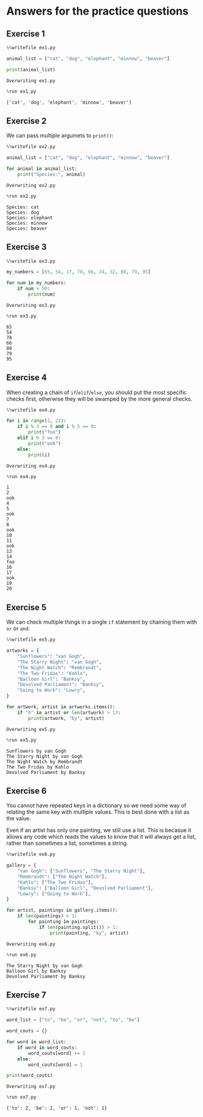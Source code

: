 # Answers for the practice questions

## Exercise 1


```python
%%writefile ex1.py

animal_list = ["cat", "dog", "elephant", "minnow", "beaver"]

print(animal_list)
```

    Overwriting ex1.py



```python
%run ex1.py
```

    ['cat', 'dog', 'elephant', 'minnow', 'beaver']


## Exercise 2

We can pass multiple argumets to `print()`:


```python
%%writefile ex2.py

animal_list = ["cat", "dog", "elephant", "minnow", "beaver"]

for animal in animal_list:
    print("Species:", animal)
```

    Overwriting ex2.py



```python
%run ex2.py
```

    Species: cat
    Species: dog
    Species: elephant
    Species: minnow
    Species: beaver


## Exercise 3


```python
%%writefile ex3.py

my_numbers = [65, 54, 17, 78, 66, 24, 32, 80, 79, 95]

for num in my_numbers:
    if num > 50:
        print(num)
```

    Overwriting ex3.py



```python
%run ex3.py
```

    65
    54
    78
    66
    80
    79
    95


## Exercise 4

When creating a chain of `if`/`elif`/`else`, you should put the most specific checks first, otherwise they will be swamped by the more general checks.


```python
%%writefile ex4.py

for i in range(1, 21):
    if i % 3 == 0 and i % 5 == 0:
        print("foo")
    elif i % 3 == 0:
        print("ook")
    else:
        print(i)
```

    Overwriting ex4.py



```python
%run ex4.py
```

    1
    2
    ook
    4
    5
    ook
    7
    8
    ook
    10
    11
    ook
    13
    14
    foo
    16
    17
    ook
    19
    20


## Exercise 5

We can check multiple things in a single `if` statement by chaining them with `or` or `and`:


```python
%%writefile ex5.py

artworks = {
    "Sunflowers": "van Gogh",
    "The Starry Night": "van Gogh",
    "The Night Watch": "Rembrandt",
    "The Two Fridas": "Kahlo",
    "Balloon Girl": "Banksy",
    "Devolved Parliament": "Banksy",
    "Going to Work": "Lowry",
}

for artwork, artist in artworks.items():
    if "h" in artist or len(artwork) > 13:
        print(artwork, "by", artist)
```

    Overwriting ex5.py



```python
%run ex5.py
```

    Sunflowers by van Gogh
    The Starry Night by van Gogh
    The Night Watch by Rembrandt
    The Two Fridas by Kahlo
    Devolved Parliament by Banksy


## Exercise 6

You cannot have repeated keys in a dictionary so we need some way of relating the same key with multiple values. This is best done with a list as the value.

Even if an artist has only one painting, we still use a list. This is becasue it allows any code which reads the values to *know* that it will always get a list, rather than sometimes a list, sometimes a string.


```python
%%writefile ex6.py

gallery = {
    "van Gogh": ["Sunflowers", "The Starry Night"],
    "Rembrandt": ["The Night Watch"],
    "Kahlo": ["The Two Fridas"],
    "Banksy": ["Balloon Girl", "Devolved Parliament"],
    "Lowry": ["Going to Work"],
}

for artist, paintings in gallery.items():
    if len(paintings) > 1:
        for painting in paintings:
            if len(painting.split()) > 1:
                print(painting, "by", artist)
```

    Overwriting ex6.py



```python
%run ex6.py
```

    The Starry Night by van Gogh
    Balloon Girl by Banksy
    Devolved Parliament by Banksy


## Exercise 7


```python
%%writefile ex7.py

word_list = ["to", "be", "or", "not", "to", "be"]

word_couts = {}

for word in word_list:
    if word in word_couts:
        word_couts[word] += 1
    else:
        word_couts[word] = 1

print(word_couts)
```

    Overwriting ex7.py



```python
%run ex7.py
```

    {'to': 2, 'be': 2, 'or': 1, 'not': 1}

